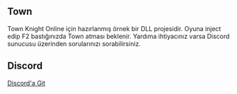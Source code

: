 ## Town

Town Knight Online için hazırlanmış örnek bir DLL projesidir. Oyuna inject edip F2 bastığınızda Town atması beklenir. Yardıma ihtiyacınız varsa Discord sunucusu üzerinden sorularınızı sorabilirsiniz.

## Discord

[Discord'a Git](https://discord.gg/GaAYYzKs5k)
